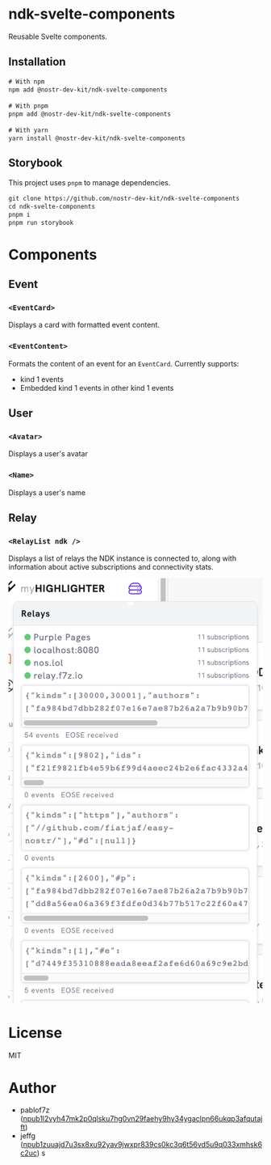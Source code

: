# ndk-svelte-components

Reusable Svelte components.

## Installation

```
# With npm
npm add @nostr-dev-kit/ndk-svelte-components

# With pnpm
pnpm add @nostr-dev-kit/ndk-svelte-components

# With yarn
yarn install @nostr-dev-kit/ndk-svelte-components
```

## Storybook

This project uses `pnpm` to manage dependencies.

```
git clone https://github.com/nostr-dev-kit/ndk-svelte-components
cd ndk-svelte-components
pnpm i
pnpm run storybook
```

# Components

## Event

### `<EventCard>`

Displays a card with formatted event content.

### `<EventContent>`

Formats the content of an event for an `EventCard`. Currently supports:

-   kind 1 events
-   Embedded kind 1 events in other kind 1 events

## User

### `<Avatar>`

Displays a user's avatar

### `<Name>`

Displays a user's name

## Relay

### `<RelayList ndk />`

Displays a list of relays the NDK instance is connected to, along with information about active subscriptions and connectivity stats.

![](images/relay-list.png)

# License

MIT

# Author

-   pablof7z ([npub1l2vyh47mk2p0qlsku7hg0vn29faehy9hy34ygaclpn66ukqp3afqutajft](https://primal.net/pablof7z))
-   jeffg ([npub1zuuajd7u3sx8xu92yav9jwxpr839cs0kc3q6t56vd5u9q033xmhsk6c2uc](https://primal.net/jeffg))
    s
